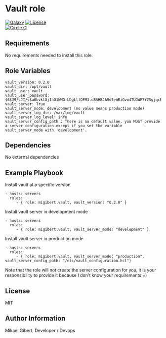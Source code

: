 Vault role
=========
[![Galaxy](http://img.shields.io/badge/ansible--galaxy-vault-blue.svg)](https://galaxy.ansible.com/list#/roles/5261)
[![License](http://img.shields.io/:license-mit-blue.svg)](http://doge.mit-license.org)  
[![Circle CI](https://circleci.com/gh/migibert/vault-role.svg?style=shield)](https://circleci.com/gh/migibert/vault-role)

Requirements
------------

No requirements needed to install this role.

Role Variables
--------------

```
vault_version: 0.2.0
vault_dir: /opt/vault
vault_user: vault
vault_user_password: $6$J9/cJI/s$a0bvktGj1hO1WMG.LDgLlfOFM3.dBSHBJA9d7euRiOvw4TUGWF7Y2SgjqcET4OCjeOupVR9XFM9EqWYIPdFDG.
vault_server: True
vault_server_mode: development (no value means production mode)
vault_server_log_dir: /var/log/vault
vault_server_log_level: info
vault_server_config_path : There is no default value, you MUST provide a server configuration except if you set the variable vault_server_mode with 'development'.
```

Dependencies
------------

No external dependencies

Example Playbook
----------------

Install vault at a specific version

    - hosts: servers
      roles:
         - { role: migibert.vault, vault_version: "0.2.0" }


Install vault server in development mode

    - hosts: servers
      roles:
         - { role: migibert.vault, vault_server_mode: "development" }


Install vault server in production mode

    - hosts: servers
      roles:
         - { role: migibert.vault, vault_server_mode: "production",  vault_server_config_path: "/etc/vault_configuration.hcl"}

Note that the role will not create the server configuration for you, it is your responsibility to provide it because I don't know your requirements =)



License
-------

MIT

Author Information
------------------

Mikael Gibert, Developer / Devops
